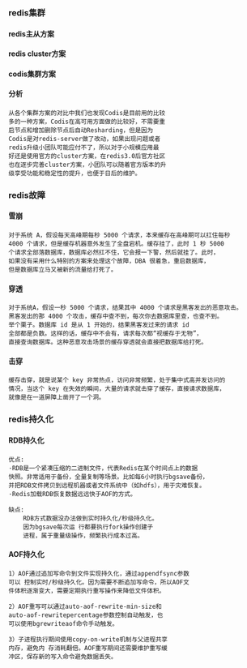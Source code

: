 
### redis集群
 #### redis主从方案
 #### redis cluster方案
 #### codis集群方案
 #### 分析
    从各个集群方案的对比中我们也发现Codis是目前用的比较
    多的一种方案，Codis在高可用方面做的比较好，不需要重
    启节点和增加删除节点后自动Resharding，但是因为
    Codis是对redis-server做了改动，如果出现问题或者
    redis升级小团队可能应付不了，所以对于小规模应用最
    好还是使用官方的cluster方案，在redis3.0后官方社区
    也在逐步完善cluster方案，小团队可以随着官方版本的升
    级享受功能和稳定性的提升，也便于日后的维护。

### redis故障
 #### 雪崩
    对于系统 A，假设每天高峰期每秒 5000 个请求，本来缓存在高峰期可以扛住每秒 
    4000 个请求，但是缓存机器意外发生了全盘宕机。缓存挂了，此时 1 秒 5000 
    个请求全部落数据库，数据库必然扛不住，它会报一下警，然后就挂了。此时，
    如果没有采用什么特别的方案来处理这个故障，DBA 很着急，重启数据库，
    但是数据库立马又被新的流量给打死了。

 #### 穿透
    对于系统A，假设一秒 5000 个请求，结果其中 4000 个请求是黑客发出的恶意攻击。
    黑客发出的那 4000 个攻击，缓存中查不到，每次你去数据库里查，也查不到。
    举个栗子。数据库 id 是从 1 开始的，结果黑客发过来的请求 id 
    全部都是负数。这样的话，缓存中不会有，请求每次都“视缓存于无物”，
    直接查询数据库。这种恶意攻击场景的缓存穿透就会直接把数据库给打死。
    
 #### 击穿
    缓存击穿，就是说某个 key 非常热点，访问非常频繁，处于集中式高并发访问的
    情况，当这个 key 在失效的瞬间，大量的请求就击穿了缓存，直接请求数据库，
    就像是在一道屏障上凿开了一个洞。
    
### redis持久化

 #### RDB持久化
    优点:
    ·RDB是一个紧凑压缩的二进制文件，代表Redis在某个时间点上的数据 
    快照。非常适用于备份，全量复制等场景。比如每6小时执行bgsave备份，
    并把RDB文件拷贝到远程机器或者文件系统中（如hdfs），用于灾难恢复。
    ·Redis加载RDB恢复数据远远快于AOF的方式。
    
    缺点:
        RDB方式数据没办法做到实时持久化/秒级持久化。
        因为bgsave每次运 行都要执行fork操作创建子
        进程，属于重量级操作，频繁执行成本过高。
 #### AOF持久化
    1）AOF通过追加写命令到文件实现持久化，通过appendfsync参数
    可以 控制实时/秒级持久化。因为需要不断追加写命令，所以AOF文
    件体积逐渐变大，需要定期执行重写操作来降低文件体积。
    
    2）AOF重写可以通过auto-aof-rewrite-min-size和
    auto-aof-rewritepercentage参数控制自动触发，也
    可以使用bgrewriteaof命令手动触发。
    
    3）子进程执行期间使用copy-on-write机制与父进程共享
    内存，避免内 存消耗翻倍。AOF重写期间还需要维护重写缓
    冲区，保存新的写入命令避免数据丢失。
